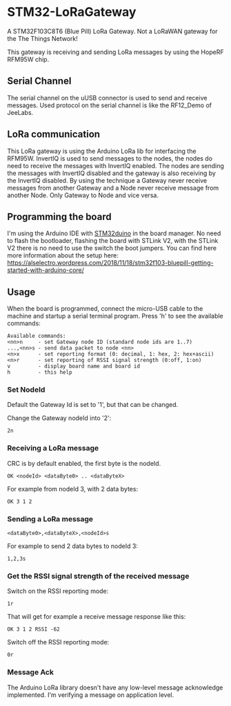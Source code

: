 # STM32-LoRaGateway
A STM32F103C8T6 (Blue Pill) LoRa Gateway. Not a LoRaWAN gateway for the The Things Network!

This gateway is receiving and sending LoRa messages by using the HopeRF RFM95W chip.

## Serial Channel
The serial channel on the uUSB connector is used to	send and receive messages.
Used protocol on the serial channel is like the RF12_Demo of JeeLabs.

## LoRa communication
This LoRa gateway is using the Arduino LoRa lib for interfacing the RFM95W.
InvertIQ is used to send messages to the nodes, the nodes do need to receive the messages with InvertIQ enabled.
The nodes are sending the messages with InvertIQ disabled and the gateway is also receiving by the InvertIQ disabled.
By using the technique a Gateway never receive messages from another Gateway
and a Node never receive message from another Node.
Only Gateway to Node and vice versa.

## Programming the board

I'm using the Arduino IDE with [STM32duino](https://github.com/stm32duino/Arduino_Core_STM32) in the board manager. No need to flash the bootloader, flashing the board with STLink V2, with the STLink V2 there is no need to use the switch the boot jumpers.
You can find here more information about the setup here:
https://alselectro.wordpress.com/2018/11/18/stm32f103-bluepill-getting-started-with-arduino-core/

## Usage

When the board is programmed, connect the micro-USB cable to the machine and startup a serial terminal program.
Press 'h' to see the available commands:

```
Available commands:
<nn>n     - set Gateway node ID (standard node ids are 1..7)
...,<nn>s - send data packet to node <nn>
<n>x      - set reporting format (0: decimal, 1: hex, 2: hex+ascii)
<n>r      - set reporting of RSSI signal strength (0:off, 1:on)
v         - display board name and board id
h         - this help

```

### Set NodeId

Default the Gateway Id is set to '1', but that can be changed.

Change the Gateway nodeId into '2':

```
2n
```

### Receiving a LoRa message

CRC is by default enabled, the first byte is the nodeId.

```
OK <nodeId> <dataByte0> .. <dataByteX>
```

For example from nodeId 3, with 2 data bytes:

```
OK 3 1 2
```

### Sending a LoRa message

```
<dataByte0>,<dataByteX>,<nodeId>s
```

For example to send 2 data bytes to nodeId 3:

```
1,2,3s
```

### Get the RSSI signal strength of the received message

Switch on the RSSI reporting mode:

```
1r
```
That will get for example a receive message response like this:

```
OK 3 1 2 RSSI -62
```

Switch off the RSSI reporting mode:

```
0r
```

### Message Ack

The Arduino LoRa library doesn't have any low-level message acknowledge implemented. I'm verifying a message on application level.